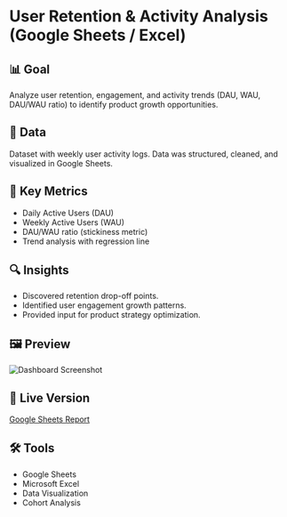 # User Retention & Activity Analysis (Google Sheets / Excel)

## 📊 Goal
Analyze user retention, engagement, and activity trends (DAU, WAU, DAU/WAU ratio) to identify product growth opportunities.

## 📂 Data
Dataset with weekly user activity logs. Data was structured, cleaned, and visualized in Google Sheets.

## 🔑 Key Metrics
- Daily Active Users (DAU)  
- Weekly Active Users (WAU)  
- DAU/WAU ratio (stickiness metric)  
- Trend analysis with regression line  

## 🔍 Insights
- Discovered retention drop-off points.  
- Identified user engagement growth patterns.  
- Provided input for product strategy optimization.  

## 🖼 Preview
![Dashboard Screenshot](assets/weekly_dauwau_dynamics.png)

## 🔗 Live Version
[Google Sheets Report](https://docs.google.com/spreadsheets/d/1-whK7RKQbORPN-ecAuHBOVLl3IxWCE1uRU1OwrJ7OJw/edit?usp=sharing)

## 🛠 Tools
- Google Sheets  
- Microsoft Excel  
- Data Visualization  
- Cohort Analysis

